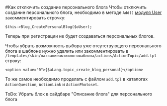 #Как отключить создание персонального блога
Чтобы отключить создание персонального блога, необходимо в методе `Add()` [модуля User](https://github.com/livestreet/livestreet/blob/1.0.3/classes/modules/user/User.class.php#L414) закомментировать строчку:
~~~
$this->Blog_CreatePersonalBlog($oUser);
~~~
Теперь при регистрации не будет создаваться персональных блогов. 

Чтобы убрать возможность выбора уже отсутствующего персонального блога в шаблоне нужно удалить или закомментировать в `/templates/skin/названиеактивногошаблона/actions/ActionTopic/add.tpl` строку:
~~~
<option value="0">{$aLang.topic_create_blog_personal}</option>
~~~
То же самое необходимо проделать с файлом `add.tpl` в каталогах `ActionQuestion`, `ActionLink` и `ActionPhotoset`.

ToDo: Убрать блок в сайдбаре "Описание блога" для персонального блога
